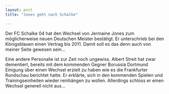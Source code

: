 ```yaml
---
layout: post
title: "Jones geht nach Schalke"

---
```


Der FC Schalke 04 hat den Wechsel von Jermaine Jones zum möglicherweise neuen Deutschen Meister bestätigt. Er unterschrieb bei den Königsblauen einen Vertrag bis 2011. Damit soll es das denn auch von meiner Seite gewesen sein...

Eine andere Personalie ist zur Zeit noch ungewiss. Albert Streit hat zwar dementiert, bereits mit dem kommenden Gegner Borussia Dortmund Einigung über einen Wechsel erzielt zu haben wie es die Frankfurter Rundschau berichtet hatte. Er erklärte, sich in den kommenden Spielen und Trainingseinheiten wieder reinhängen zu wollen. Allerdings schloss er einen Wechsel generell nicht aus...
